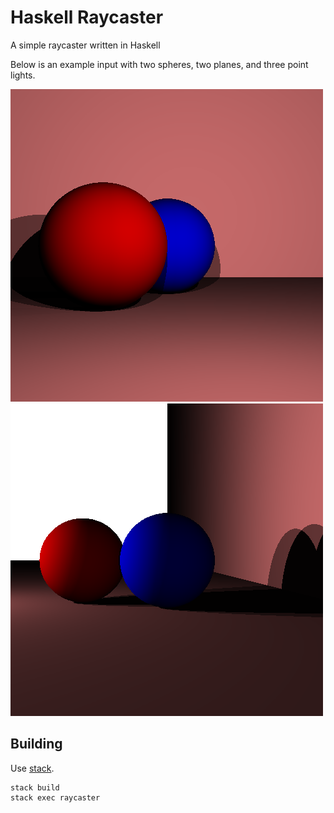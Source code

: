 # Haskell Raycaster

A simple raycaster written in Haskell

Below is an example input with two spheres, two planes, and three point lights.

![](images/front.png)![](images/side.png)

## Building

Use [stack](http://haskellstack.org).

```
stack build
stack exec raycaster
```

